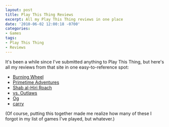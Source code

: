 ```yaml
---
layout: post
title: Play This Thing Reviews
excerpt: All my Play This Thing reviews in one place
date: '2010-06-02 12:00:18 -0700'
categories:
- Games
tags:
- Play This Thing
- Reviews
---
```

It's been a while since I've submitted anything to Play This Thing, but here's all my reviews from that site in one easy-to-reference spot:

* [Burning Wheel](http://playthisthing.com/burning-wheel)
* [Primetime Adventures](http://playthisthing.com/primetime-adventures)
* [Shab al-Hiri Roach](http://playthisthing.com/shab-al-hiri-roach)
* [vs. Outlaws](http://playthisthing.com/vs-outlaws)
* [Og](http://playthisthing.com/og)
* [carry](http://playthisthing.com/carry-game-about-war)

(Of course, putting this together made me realize how many of these I forgot in my list of games I've played, but whatever.)